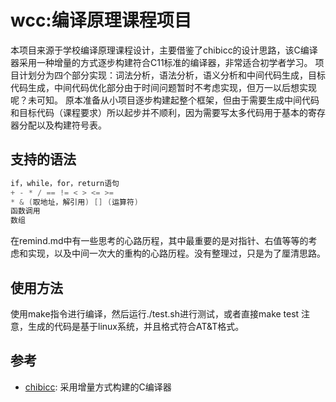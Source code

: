 # wcc:编译原理课程项目
本项目来源于学校编译原理课程设计，主要借鉴了chibicc的设计思路，该C编译器采用一种增量的方式逐步构建符合C11标准的编译器，非常适合初学者学习。
项目计划分为四个部分实现：词法分析，语法分析，语义分析和中间代码生成，目标代码生成，中间代码优化部分由于时间问题暂时不考虑实现，但万一以后想实现呢？未可知。
原本准备从小项目逐步构建起整个框架，但由于需要生成中间代码和目标代码（课程要求）所以起步并不顺利，因为需要写太多代码用于基本的寄存器分配以及构建符号表。
## 支持的语法
```c++
if，while，for，return语句
+ - * / == != < > <= >= 
* & (取地址，解引用) [] (运算符)
函数调用
数组 
```  
在remind.md中有一些思考的心路历程，其中最重要的是对指针、右值等等的考虑和实现，以及中间一次大的重构的心路历程。没有整理过，只是为了厘清思路。

## 使用方法
使用make指令进行编译，然后运行./test.sh进行测试，或者直接make test
注意，生成的代码是基于linux系统，并且格式符合AT&T格式。

## 参考
- [chibicc](https://github.com/rui314/chibicc): 采用增量方式构建的C编译器